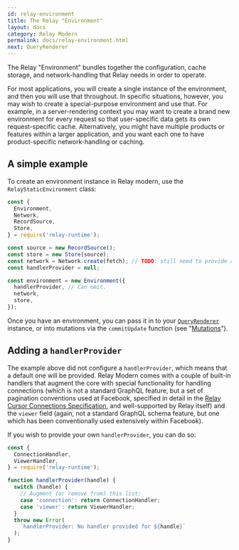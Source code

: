 ```yaml
---
id: relay-environment
title: The Relay "Environment"
layout: docs
category: Relay Modern
permalink: docs/relay-environment.html
next: QueryRenderer
---
```


The Relay "Environment" bundles together the configuration, cache storage, and network-handling that Relay needs in order to operate.

For most applications, you will create a single instance of the environment, and then you will use that throughout. In specific situations, however, you may wish to create a special-purpose environment and use that. For example, in a server-rendering context you may want to create a brand new environment for every request so that user-specific data gets its own request-specific cache. Alternatively, you might have multiple products or features within a larger application, and you want each one to have product-specific network-handling or caching.

## A simple example

To create an environment instance in Relay modern, use the `RelayStaticEnvironment` class:

```javascript
const {
  Environment,
  Network,
  RecordSource,
  Store,
} = require('relay-runtime');

const source = new RecordSource();
const store = new Store(source);
const network = Network.create(fetch); // TODO: still need to provide a non-FB fetch
const handlerProvider = null;

const environment = new Environment({
  handlerProvider, // Can omit.
  network,
  store,
});
```

Once you have an environment, you can pass it in to your [`QueryRenderer`](./QueryRenderer.html) instance, or into mutations via the `commitUpdate` function (see "[Mutations](./mutations.html)").

## Adding a `handlerProvider`

The example above did not configure a `handlerProvider`, which means that a default one will be provided. Relay Modern comes with a couple of built-in handlers that augment the core with special functionality for handling connections (which is not a standard GraphQL feature, but a set of pagination conventions used at Facebook, specified in detail in the [Relay Cursor Connections Specification](./graphql-connections.html), and well-supported by Relay itself) and the `viewer` field (again, not a standard GraphQL schema feature, but one which has been conventionally used extensively within Facebook).

If you wish to provide your own `handlerProvider`, you can do so:

```javascript
const {
  ConnectionHandler,
  ViewerHandler,
} = require('relay-runtime');

function handlerProvider(handle) {
  switch (handle) {
    // Augment (or remove from) this list:
    case 'connection': return ConnectionHandler;
    case 'viewer': return ViewerHandler;
  }
  throw new Error(
    `handlerProvider: No handler provided for ${handle}`
  );
}
```
